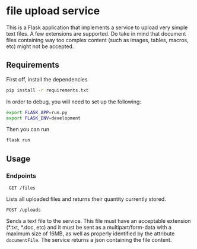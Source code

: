 # file upload service

This is a Flask application that implements a service to upload very simple text files. A few extensions are supported. Do take in mind that document files containing way too complex content (such as images, tables, macros, etc) might not be accepted.

## Requirements
First off, install the dependencies
```bash
pip install -r requirements.txt
```

In order to debug, you will need to set up the 
following:
```bash
export FLASK_APP=run.py
export FLASK_ENV=development
```

Then you can run
```bash
flask run
```

## Usage
### Endpoints

` GET /files`

Lists all uploaded files and returns their quantity currently stored. 

`POST /uploads`

Sends a text file to the service. This file must have an acceptable extension (*.txt, *.doc, etc) and it must be sent as a multipart/form-data with a maximum size of 16MB, as well as properly identified by the attribute `documentFile`.
The service returns a json containing the file content.
